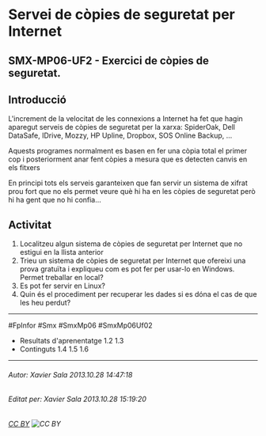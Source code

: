 # Servei de còpies de seguretat per Internet
## SMX-MP06-UF2 - Exercici de còpies de seguretat.
Introducció
---------------
L'increment de la velocitat de les connexions a Internet ha fet que hagin aparegut serveis de còpies de seguretat per la xarxa: SpiderOak, Dell DataSafe, IDrive, Mozzy, HP Upline, Dropbox, SOS Online Backup, ...

Aquests programes normalment es basen en fer una còpia total el primer cop i posteriorment anar fent còpies a mesura que es detecten canvis en els fitxers

En principi tots els serveis garanteixen que fan servir un sistema de xifrat prou fort que no els permet veure què hi ha en les còpies de seguretat però hi ha gent que no hi confia...

Activitat
----------
1. Localitzeu algun sistema de còpies de seguretat per Internet que no estigui en la llista anterior
2. Trieu un sistema de còpies de seguretat per Internet que ofereixi una prova gratuïta i expliqueu com es pot fer per usar-lo en Windows. Permet treballar en local?
3. Es pot fer servir en Linux?
4. Quin és el procediment per recuperar les dades si es dóna el cas de que les heu perdut?



---

#FpInfor #Smx #SmxMp06 #SmxMp06Uf02

* Resultats d'aprenentatge 1.2 1.3 
* Continguts 1.4 1.5 1.6
---

###### Autor: Xavier Sala 2013.10.28 14:47:18
###### Editat per: Xavier Sala 2013.10.28 15:19:20
###### [CC BY](https://creativecommons.org/licenses/by/4.0/) ![CC BY](https://licensebuttons.net/l/by/3.0/80x15.png)

